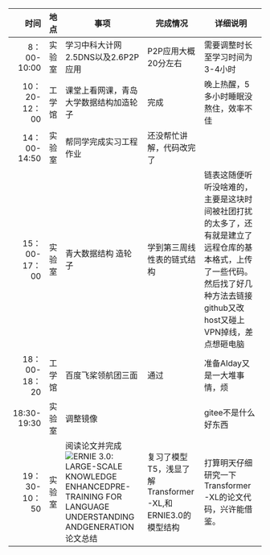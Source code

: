 |时间|地点|事项|完成情况|详细说明|
|---:|---|---|---|---|
|8：00-10:00|实验室|学习中科大计网2.5DNS以及2.6P2P应用|P2P应用大概20分左右|需要调整时长至学习时间为3-4小时|
|10：20-12：00|工学馆|课堂上看网课，青岛大学数据结构加造轮子|完成|晚上热醒，5多小时睡眠没熬住，效率不佳|
|14：00-14:50|实验室|帮同学完成实习工程作业|还没帮忙讲解，代码改完了||
|15：00-17：00|实验室|青大数据结构 造轮子|学到第三周线性表的链式结构|链表这随便听听没啥难的，主要是这块时间被社团打扰的太多了，还有就是建立了远程仓库的基本格式，上传了一些代码。然后找了好几种方法去链接github又改host又碰上VPN掉线，差点想砸电脑|
|18：00-18：20|工学馆|百度飞桨领航团三面|通过|准备AIday又是一大堆事情，烦|
|18:30-19:30|实验室|调整镜像||gitee不是什么好东西|
|19：30-10：50|实验室|阅读论文并完成![ERNIE 3.0: LARGE-SCALE KNOWLEDGE ENHANCEDPRE-TRAINING FOR LANGUAGE UNDERSTANDING ANDGENERATION](https://arxiv.org/abs/2107.02137)论文总结|复习了模型T5，浅显了解Transformer -XL,和ERNIE3.0的模型结构|打算明天仔细研究一下Transformer -XL的论文代码，兴许能借鉴。